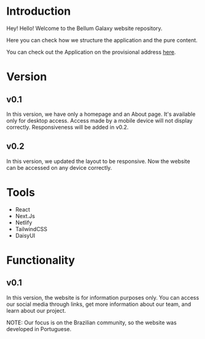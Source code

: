 # Introduction

Hey! Hello!
Welcome to the Bellum Galaxy website repository.

Here you can check how we structure the application and the pure content.

You can check out the Application on the provisional address [here](https://bellumgalaxy.com).

# Version
## v0.1
In this version, we have only a homepage and an About page. It's available only for desktop access. Access made by a mobile device will not display correctly.
Responsiveness will be added in v0.2.
## v0.2
In this version, we updated the layout to be responsive. Now the website can be accessed on any device correctly.

# Tools
- React
- Next.Js
- Netlify
- TailwindCSS
- DaisyUI

# Functionality
## v0.1
In this version, the website is for information purposes only. You can access our social media through links, get more information about our team, and learn about our project.

NOTE: Our focus is on the Brazilian community, so the website was developed in Portuguese.
